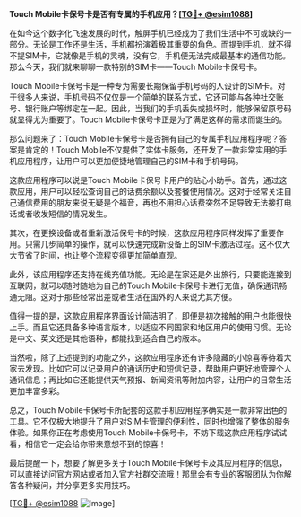 **Touch Mobile卡保号卡是否有专属的手机应用？[[TG💪+ @esim1088](https://t.me/s/esim1088)]**

在如今这个数字化飞速发展的时代，触屏手机已经成为了我们生活中不可或缺的一部分。无论是工作还是生活，手机都扮演着极其重要的角色。而提到手机，就不得不提SIM卡，它就像是手机的灵魂，没有它，手机便无法完成最基本的通信功能。那么今天，我们就来聊聊一款特别的SIM卡——Touch Mobile卡保号卡。

Touch Mobile卡保号卡是一种专为需要长期保留手机号码的人设计的SIM卡。对于很多人来说，手机号码不仅仅是一个简单的联系方式，它还可能与各种社交账号、银行账户等绑定在一起。因此，当我们的手机丢失或损坏时，能够保留原号码就显得尤为重要了。Touch Mobile卡保号卡正是为了满足这样的需求而诞生的。

那么问题来了：Touch Mobile卡保号卡是否拥有自己的专属手机应用程序呢？答案是肯定的！Touch Mobile不仅提供了实体卡服务，还开发了一款非常实用的手机应用程序，让用户可以更加便捷地管理自己的SIM卡和手机号码。

这款应用程序可以说是Touch Mobile卡保号卡用户的贴心小助手。首先，通过这款应用，用户可以轻松查询自己的话费余额以及套餐使用情况。这对于经常关注自己通信费用的朋友来说无疑是个福音，再也不用担心话费突然不足导致无法接打电话或者收发短信的情况发生。

其次，在更换设备或者重新激活保号卡的时候，这款应用程序同样发挥了重要作用。只需几步简单的操作，就可以快速完成新设备上的SIM卡激活过程。这不仅大大节省了时间，也让整个流程变得更加简单直观。

此外，该应用程序还支持在线充值功能。无论是在家还是外出旅行，只要能连接到互联网，就可以随时随地为自己的Touch Mobile卡保号卡进行充值，确保通讯畅通无阻。这对于那些经常出差或者生活在国外的人来说尤其方便。

值得一提的是，这款应用程序界面设计简洁明了，即便是初次接触的用户也能很快上手。而且它还具备多种语言版本，以适应不同国家和地区用户的使用习惯。无论是中文、英文还是其他语种，都能找到适合自己的版本。

当然啦，除了上述提到的功能之外，这款应用程序还有许多隐藏的小惊喜等待着大家去发现。比如它可以记录用户的通话历史和短信记录，帮助用户更好地管理个人通讯信息；再比如它还能提供天气预报、新闻资讯等附加内容，让用户的日常生活更加丰富多彩。

总之，Touch Mobile卡保号卡所配套的这款手机应用程序确实是一款非常出色的工具。它不仅极大地提升了用户对SIM卡管理的便利性，同时也增强了整体的服务体验。如果你正在考虑使用Touch Mobile卡保号卡，不妨下载这款应用程序试试看，相信它一定会给你带来意想不到的惊喜！

最后提醒一下，想要了解更多关于Touch Mobile卡保号卡及其应用程序的信息，可以直接访问官方网站或者加入官方社群交流哦！那里会有专业的客服团队为你解答各种疑问，并分享更多实用技巧。

[[TG💪+ @esim1088](https://t.me/s/esim1088) ![Image](https://i.postimg.cc/4NQfJmqS/Snipaste-2025-05-13-00-14-12.png)]